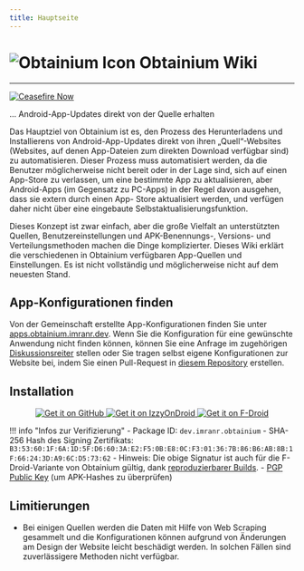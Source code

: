 ```yaml
---
title: Hauptseite
---
```


# ![Obtainium Icon](https://raw.githubusercontent.com/ImranR98/Obtainium/main/assets/graphics/icon_small.png) Obtainium Wiki

---

[![Ceasefire Now](https://badge.techforpalestine.org/default)](https://techforpalestine.org/learn-more)

… Android-App-Updates direkt von der Quelle erhalten

Das Hauptziel von Obtainium ist es, den Prozess des Herunterladens und Installierens von Android-App-Updates direkt von ihren „Quell“-Websites (Websites, auf denen App-Dateien zum direkten Download verfügbar sind) zu automatisieren. Dieser Prozess muss automatisiert werden, da die Benutzer möglicherweise nicht bereit oder in der Lage sind, sich auf einen App-Store zu verlassen, um eine bestimmte App zu aktualisieren, aber Android-Apps (im Gegensatz zu PC-Apps) in der Regel davon ausgehen, dass sie extern durch einen App- Store aktualisiert werden, und verfügen daher nicht über eine eingebaute Selbstaktualisierungsfunktion.

Dieses Konzept ist zwar einfach, aber die große Vielfalt an unterstützten Quellen, Benutzereinstellungen und APK-Benennungs-, Versions- und Verteilungsmethoden machen die Dinge komplizierter. Dieses Wiki erklärt die verschiedenen in Obtainium verfügbaren App-Quellen und Einstellungen. Es ist nicht vollständig und möglicherweise nicht auf dem neuesten Stand.


## App-Konfigurationen finden

Von der Gemeinschaft erstellte App-Konfigurationen finden Sie unter [apps.obtainium.imranr.dev](https://apps.obtainium.imranr.dev). Wenn Sie die Konfiguration für eine gewünschte Anwendung nicht finden können, können Sie eine Anfrage im zugehörigen [Diskussionsreiter](https://github.com/ImranR98/apps.obtainium.imranr.dev/discussions/new?category=app-requests) stellen oder Sie tragen selbst eigene Konfigurationen zur Website bei, indem Sie einen Pull-Request in [diesem Repository](https://github.com/ImranR98/apps.obtainium.imranr.dev) erstellen.

## Installation

<div style="text-align: center;">
  <a href="https://github.com/ImranR98/Obtainium/releases">
    <img src="https://github.com/machiav3lli/oandbackupx/raw/034b226cea5c1b30eb4f6a6f313e4dadcbb0ece4/badge_github.png" alt="Get it on GitHub">
  </a>
  <a href="https://apt.izzysoft.de/fdroid/index/apk/dev.imranr.obtainium">
    <img src="https://gitlab.com/IzzyOnDroid/repo/-/raw/master/assets/IzzyOnDroid.png" alt="Get it on IzzyOnDroid">
  </a>
  <a href="https://f-droid.org/packages/dev.imranr.obtainium.fdroid/">
    <img src="https://fdroid.gitlab.io/artwork/badge/get-it-on.png" alt="Get it on F-Droid">
  </a>
</div>
     
!!! info "Infos zur Verifizierung"
    - Package ID: `dev.imranr.obtainium`
    - SHA-256 Hash des Signing Zertifikats: `B3:53:60:1F:6A:1D:5F:D6:60:3A:E2:F5:0B:E8:0C:F3:01:36:7B:86:B6:AB:8B:1F:66:24:3D:A9:6C:D5:73:62`
        - Hinweis: Die obige Signatur ist auch für die F-Droid-Variante von Obtainium gültig, dank [reproduzierbarer Builds](https://f-droid.org/docs/Reproducible_Builds/).
    - [PGP Public Key](https://keyserver.ubuntu.com/pks/lookup?search=contact%40imranr.dev&fingerprint=on&op=index) (um APK-Hashes zu überprüfen)

## Limitierungen
- Bei einigen Quellen werden die Daten mit Hilfe von Web Scraping gesammelt und die Konfigurationen können aufgrund von Änderungen am Design der Website leicht beschädigt werden. In solchen Fällen sind zuverlässigere Methoden nicht verfügbar.
